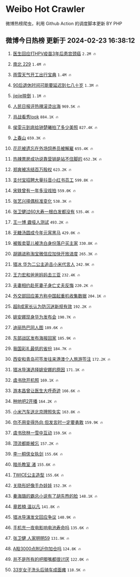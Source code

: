 # Weibo Hot Crawler 



微博热榜爬虫，利用 Github Action 的调度脚本更新 BY PHP 


## 微博今日热榜 更新于 2024-02-23 16:38:12 
1. [医生回应打HPV疫苗3年后患宫颈癌](https://s.weibo.com/weibo?q=%23%E5%8C%BB%E7%94%9F%E5%9B%9E%E5%BA%94%E6%89%93HPV%E7%96%AB%E8%8B%973%E5%B9%B4%E5%90%8E%E6%82%A3%E5%AE%AB%E9%A2%88%E7%99%8C%23&t=31&band_rank=1&Refer=top) `2.2M 🔥` 

1. [南北 229](https://s.weibo.com/weibo?q=%E5%8D%97%E5%8C%97%20229&t=31&band_rank=2&Refer=top) `1.4M 🔥` 

1. [雨雪天气开工出行宝典](https://s.weibo.com/weibo?q=%23%E9%9B%A8%E9%9B%AA%E5%A4%A9%E6%B0%94%E5%BC%80%E5%B7%A5%E5%87%BA%E8%A1%8C%E5%AE%9D%E5%85%B8%23&t=31&band_rank=3&Refer=top) `1.4M 🔥` 

1. [90后退休时间可能要延迟到七八十岁](https://s.weibo.com/weibo?q=%2390%E5%90%8E%E9%80%80%E4%BC%91%E6%97%B6%E9%97%B4%E5%8F%AF%E8%83%BD%E8%A6%81%E5%BB%B6%E8%BF%9F%E5%88%B0%E4%B8%83%E5%85%AB%E5%8D%81%E5%B2%81%23&t=31&band_rank=4&Refer=top) `1.3M 🔥` 

1. [jiejie摔倒](https://s.weibo.com/weibo?q=jiejie%E6%91%94%E5%80%92&t=31&band_rank=5&Refer=top) `1.1M 🔥` 

1. [人民日报评热辣滚烫出海](https://s.weibo.com/weibo?q=%23%E4%BA%BA%E6%B0%91%E6%97%A5%E6%8A%A5%E8%AF%84%E7%83%AD%E8%BE%A3%E6%BB%9A%E7%83%AB%E5%87%BA%E6%B5%B7%23&t=31&band_rank=6&Refer=top) `969.5K 🔥` 

1. [肖战看秀look](https://s.weibo.com/weibo?q=%23%E8%82%96%E6%88%98%E7%9C%8B%E7%A7%80look%23&t=31&band_rank=7&Refer=top) `884.1K 🔥` 

1. [侯雯元到底给钟楚曦拍了多少美照](https://s.weibo.com/weibo?q=%23%E4%BE%AF%E9%9B%AF%E5%85%83%E5%88%B0%E5%BA%95%E7%BB%99%E9%92%9F%E6%A5%9A%E6%9B%A6%E6%8B%8D%E4%BA%86%E5%A4%9A%E5%B0%91%E7%BE%8E%E7%85%A7%23&t=31&band_rank=8&Refer=top) `827.4K 🔥` 

1. [上春山](https://s.weibo.com/weibo?q=%E4%B8%8A%E6%98%A5%E5%B1%B1&t=31&band_rank=9&Refer=top) `659.3K 🔥` 

1. [花花被遗忘在外场饲养员被解雇](https://s.weibo.com/weibo?q=%23%E8%8A%B1%E8%8A%B1%E8%A2%AB%E9%81%97%E5%BF%98%E5%9C%A8%E5%A4%96%E5%9C%BA%E9%A5%B2%E5%85%BB%E5%91%98%E8%A2%AB%E8%A7%A3%E9%9B%87%23&t=31&band_rank=10&Refer=top) `655.4K 🔥` 

1. [热辣票房成功说靠营销是站不住脚的](https://s.weibo.com/weibo?q=%E7%83%AD%E8%BE%A3%E7%A5%A8%E6%88%BF%E6%88%90%E5%8A%9F%E8%AF%B4%E9%9D%A0%E8%90%A5%E9%94%80%E6%98%AF%E7%AB%99%E4%B8%8D%E4%BD%8F%E8%84%9A%E7%9A%84&t=31&band_rank=11&Refer=top) `652.3K 🔥` 

1. [郑爽被冻结百万股权](https://s.weibo.com/weibo?q=%23%E9%83%91%E7%88%BD%E8%A2%AB%E5%86%BB%E7%BB%93%E7%99%BE%E4%B8%87%E8%82%A1%E6%9D%83%23&t=31&band_rank=12&Refer=top) `623.2K 🔥` 

1. [支付宝招聘大量抖音小红书员工](https://s.weibo.com/weibo?q=%23%E6%94%AF%E4%BB%98%E5%AE%9D%E6%8B%9B%E8%81%98%E5%A4%A7%E9%87%8F%E6%8A%96%E9%9F%B3%E5%B0%8F%E7%BA%A2%E4%B9%A6%E5%91%98%E5%B7%A5%23&t=31&band_rank=13&Refer=top) `599.8K 🔥` 

1. [宋轶曾有一年多没戏拍](https://s.weibo.com/weibo?q=%23%E5%AE%8B%E8%BD%B6%E6%9B%BE%E6%9C%89%E4%B8%80%E5%B9%B4%E5%A4%9A%E6%B2%A1%E6%88%8F%E6%8B%8D%23&t=31&band_rank=14&Refer=top) `559.0K 🔥` 

1. [张艺兴择偶标准变化](https://s.weibo.com/weibo?q=%23%E5%BC%A0%E8%89%BA%E5%85%B4%E6%8B%A9%E5%81%B6%E6%A0%87%E5%87%86%E5%8F%98%E5%8C%96%23&t=31&band_rank=15&Refer=top) `538.3K 🔥` 

1. [张卫健过60大寿一根白发都没有](https://s.weibo.com/weibo?q=%E5%BC%A0%E5%8D%AB%E5%81%A5%E8%BF%8760%E5%A4%A7%E5%AF%BF%E4%B8%80%E6%A0%B9%E7%99%BD%E5%8F%91%E9%83%BD%E6%B2%A1%E6%9C%89&t=31&band_rank=16&Refer=top) `535.4K 🔥` 

1. [王一博 聋哑人测试](https://s.weibo.com/weibo?q=%E7%8E%8B%E4%B8%80%E5%8D%9A%20%E8%81%8B%E5%93%91%E4%BA%BA%E6%B5%8B%E8%AF%95&t=31&band_rank=17&Refer=top) `493.2K 🔥` 

1. [无糖汤圆成今年元宵黑马](https://s.weibo.com/weibo?q=%23%E6%97%A0%E7%B3%96%E6%B1%A4%E5%9C%86%E6%88%90%E4%BB%8A%E5%B9%B4%E5%85%83%E5%AE%B5%E9%BB%91%E9%A9%AC%23&t=31&band_rank=18&Refer=top) `429.0K 🔥` 

1. [被贩卖婴儿被洗白身份落户买主家](https://s.weibo.com/weibo?q=%23%E8%A2%AB%E8%B4%A9%E5%8D%96%E5%A9%B4%E5%84%BF%E8%A2%AB%E6%B4%97%E7%99%BD%E8%BA%AB%E4%BB%BD%E8%90%BD%E6%88%B7%E4%B9%B0%E4%B8%BB%E5%AE%B6%23&t=31&band_rank=19&Refer=top) `330.8K 🔥` 

1. [胡锡进称淘宝微信应加快开放进度](https://s.weibo.com/weibo?q=%23%E8%83%A1%E9%94%A1%E8%BF%9B%E7%A7%B0%E6%B7%98%E5%AE%9D%E5%BE%AE%E4%BF%A1%E5%BA%94%E5%8A%A0%E5%BF%AB%E5%BC%80%E6%94%BE%E8%BF%9B%E5%BA%A6%23&t=31&band_rank=20&Refer=top) `265.3K 🔥` 

1. [猎冰 华为二公主追击小米代言人](https://s.weibo.com/weibo?q=%E7%8C%8E%E5%86%B0%20%E5%8D%8E%E4%B8%BA%E4%BA%8C%E5%85%AC%E4%B8%BB%E8%BF%BD%E5%87%BB%E5%B0%8F%E7%B1%B3%E4%BB%A3%E8%A8%80%E4%BA%BA&t=31&band_rank=21&Refer=top) `242.9K 🔥` 

1. [王力宏和爸爸妈妈去三亚](https://s.weibo.com/weibo?q=%23%E7%8E%8B%E5%8A%9B%E5%AE%8F%E5%92%8C%E7%88%B8%E7%88%B8%E5%A6%88%E5%A6%88%E5%8E%BB%E4%B8%89%E4%BA%9A%23&t=31&band_rank=22&Refer=top) `232.4K 🔥` 

1. [夫妻相约赴死妻子身亡丈夫反悔](https://s.weibo.com/weibo?q=%23%E5%A4%AB%E5%A6%BB%E7%9B%B8%E7%BA%A6%E8%B5%B4%E6%AD%BB%E5%A6%BB%E5%AD%90%E8%BA%AB%E4%BA%A1%E4%B8%88%E5%A4%AB%E5%8F%8D%E6%82%94%23&t=31&band_rank=23&Refer=top) `220.2K 🔥` 

1. [外交部回应美方称中国起重机收集数据](https://s.weibo.com/weibo?q=%23%E5%A4%96%E4%BA%A4%E9%83%A8%E5%9B%9E%E5%BA%94%E7%BE%8E%E6%96%B9%E7%A7%B0%E4%B8%AD%E5%9B%BD%E8%B5%B7%E9%87%8D%E6%9C%BA%E6%94%B6%E9%9B%86%E6%95%B0%E6%8D%AE%23&t=31&band_rank=24&Refer=top) `204.1K 🔥` 

1. [超8成家长认为防沉迷新规有效](https://s.weibo.com/weibo?q=%23%E8%B6%858%E6%88%90%E5%AE%B6%E9%95%BF%E8%AE%A4%E4%B8%BA%E9%98%B2%E6%B2%89%E8%BF%B7%E6%96%B0%E8%A7%84%E6%9C%89%E6%95%88%23&t=31&band_rank=25&Refer=top) `192.2K 🔥` 

1. [姚安娜现身华为发布会](https://s.weibo.com/weibo?q=%23%E5%A7%9A%E5%AE%89%E5%A8%9C%E7%8E%B0%E8%BA%AB%E5%8D%8E%E4%B8%BA%E5%8F%91%E5%B8%83%E4%BC%9A%23&t=31&band_rank=26&Refer=top) `190.7K 🔥` 

1. [迪丽热巴同人图](https://s.weibo.com/weibo?q=%E8%BF%AA%E4%B8%BD%E7%83%AD%E5%B7%B4%E5%90%8C%E4%BA%BA%E5%9B%BE&t=31&band_rank=27&Refer=top) `189.6K 🔥` 

1. [东部战区发布海报回家](https://s.weibo.com/weibo?q=%23%E4%B8%9C%E9%83%A8%E6%88%98%E5%8C%BA%E5%8F%91%E5%B8%83%E6%B5%B7%E6%8A%A5%E5%9B%9E%E5%AE%B6%23&t=31&band_rank=28&Refer=top) `185.9K 🔥` 

1. [我国彩礼最低的省份](https://s.weibo.com/weibo?q=%23%E6%88%91%E5%9B%BD%E5%BD%A9%E7%A4%BC%E6%9C%80%E4%BD%8E%E7%9A%84%E7%9C%81%E4%BB%BD%23&t=31&band_rank=29&Refer=top) `184.7K 🔥` 

1. [西安和青岛可签发往来港澳个人旅游签注](https://s.weibo.com/weibo?q=%23%E8%A5%BF%E5%AE%89%E5%92%8C%E9%9D%92%E5%B2%9B%E5%8F%AF%E7%AD%BE%E5%8F%91%E5%BE%80%E6%9D%A5%E6%B8%AF%E6%BE%B3%E4%B8%AA%E4%BA%BA%E6%97%85%E6%B8%B8%E7%AD%BE%E6%B3%A8%23&t=31&band_rank=30&Refer=top) `172.2K 🔥` 

1. [猎冰导演选择姚安娜的原因](https://s.weibo.com/weibo?q=%E7%8C%8E%E5%86%B0%E5%AF%BC%E6%BC%94%E9%80%89%E6%8B%A9%E5%A7%9A%E5%AE%89%E5%A8%9C%E7%9A%84%E5%8E%9F%E5%9B%A0&t=31&band_rank=31&Refer=top) `171.1K 🔥` 

1. [虞书欣开机照](https://s.weibo.com/weibo?q=%E8%99%9E%E4%B9%A6%E6%AC%A3%E5%BC%80%E6%9C%BA%E7%85%A7&t=31&band_rank=32&Refer=top) `169.1K 🔥` 

1. [游本昌曾让医生大呼奇迹](https://s.weibo.com/weibo?q=%23%E6%B8%B8%E6%9C%AC%E6%98%8C%E6%9B%BE%E8%AE%A9%E5%8C%BB%E7%94%9F%E5%A4%A7%E5%91%BC%E5%A5%87%E8%BF%B9%23&t=31&band_rank=33&Refer=top) `166.6K 🔥` 

1. [种地吧2开播](https://s.weibo.com/weibo?q=%23%E7%A7%8D%E5%9C%B0%E5%90%A72%E5%BC%80%E6%92%AD%23&t=31&band_rank=34&Refer=top) `164.2K 🔥` 

1. [小米汽车送北京牌照失实](https://s.weibo.com/weibo?q=%23%E5%B0%8F%E7%B1%B3%E6%B1%BD%E8%BD%A6%E9%80%81%E5%8C%97%E4%BA%AC%E7%89%8C%E7%85%A7%E5%A4%B1%E5%AE%9E%23&t=31&band_rank=35&Refer=top) `163.8K 🔥` 

1. [你不用变得外向 但发言时一定要勇敢](https://s.weibo.com/weibo?q=%E4%BD%A0%E4%B8%8D%E7%94%A8%E5%8F%98%E5%BE%97%E5%A4%96%E5%90%91%20%E4%BD%86%E5%8F%91%E8%A8%80%E6%97%B6%E4%B8%80%E5%AE%9A%E8%A6%81%E5%8B%87%E6%95%A2&t=31&band_rank=36&Refer=top) `159.9K 🔥` 

1. [虞书欣林一雪中互动](https://s.weibo.com/weibo?q=%E8%99%9E%E4%B9%A6%E6%AC%A3%E6%9E%97%E4%B8%80%E9%9B%AA%E4%B8%AD%E4%BA%92%E5%8A%A8&t=31&band_rank=37&Refer=top) `159.5K 🔥` 

1. [顶流都能被忘](https://s.weibo.com/weibo?q=%E9%A1%B6%E6%B5%81%E9%83%BD%E8%83%BD%E8%A2%AB%E5%BF%98&t=31&band_rank=38&Refer=top) `157.2K 🔥` 

1. [李一桐侠女执剑](https://s.weibo.com/weibo?q=%23%E6%9D%8E%E4%B8%80%E6%A1%90%E4%BE%A0%E5%A5%B3%E6%89%A7%E5%89%91%23&t=31&band_rank=39&Refer=top) `155.6K 🔥` 

1. [暗杀教室 渚](https://s.weibo.com/weibo?q=%E6%9A%97%E6%9D%80%E6%95%99%E5%AE%A4%20%E6%B8%9A&t=31&band_rank=40&Refer=top) `155.6K 🔥` 

1. [TWICE公主造型](https://s.weibo.com/weibo?q=TWICE%E5%85%AC%E4%B8%BB%E9%80%A0%E5%9E%8B&t=31&band_rank=41&Refer=top) `155.6K 🔥` 

1. [关晓彤好像手办娃娃](https://s.weibo.com/weibo?q=%23%E5%85%B3%E6%99%93%E5%BD%A4%E5%A5%BD%E5%83%8F%E6%89%8B%E5%8A%9E%E5%A8%83%E5%A8%83%23&t=31&band_rank=42&Refer=top) `152.3K 🔥` 

1. [秦海璐的霸总小说有了胡先煦的脸](https://s.weibo.com/weibo?q=%E7%A7%A6%E6%B5%B7%E7%92%90%E7%9A%84%E9%9C%B8%E6%80%BB%E5%B0%8F%E8%AF%B4%E6%9C%89%E4%BA%86%E8%83%A1%E5%85%88%E7%85%A6%E7%9A%84%E8%84%B8&t=31&band_rank=43&Refer=top) `148.1K 🔥` 

1. [章若楠 温以凡](https://s.weibo.com/weibo?q=%E7%AB%A0%E8%8B%A5%E6%A5%A0%20%E6%B8%A9%E4%BB%A5%E5%87%A1&t=31&band_rank=44&Refer=top) `141.8K 🔥` 

1. [猎冰导演发文回应争议](https://s.weibo.com/weibo?q=%E7%8C%8E%E5%86%B0%E5%AF%BC%E6%BC%94%E5%8F%91%E6%96%87%E5%9B%9E%E5%BA%94%E4%BA%89%E8%AE%AE&t=31&band_rank=45&Refer=top) `140.9K 🔥` 

1. [手机充一夜电影响电池寿命吗](https://s.weibo.com/weibo?q=%23%E6%89%8B%E6%9C%BA%E5%85%85%E4%B8%80%E5%A4%9C%E7%94%B5%E5%BD%B1%E5%93%8D%E7%94%B5%E6%B1%A0%E5%AF%BF%E5%91%BD%E5%90%97%23&t=31&band_rank=46&Refer=top) `135.6K 🔥` 

1. [张卫健 人家明明59](https://s.weibo.com/weibo?q=%E5%BC%A0%E5%8D%AB%E5%81%A5%20%E4%BA%BA%E5%AE%B6%E6%98%8E%E6%98%8E59&t=31&band_rank=47&Refer=top) `131.9K 🔥` 

1. [A股3000点附近你加仓吗](https://s.weibo.com/weibo?q=%23A%E8%82%A13000%E7%82%B9%E9%99%84%E8%BF%91%E4%BD%A0%E5%8A%A0%E4%BB%93%E5%90%97%23&t=31&band_rank=48&Refer=top) `124.8K 🔥` 

1. [并不是所有的吧唧嘴都很讨厌](https://s.weibo.com/weibo?q=%E5%B9%B6%E4%B8%8D%E6%98%AF%E6%89%80%E6%9C%89%E7%9A%84%E5%90%A7%E5%94%A7%E5%98%B4%E9%83%BD%E5%BE%88%E8%AE%A8%E5%8E%8C&t=31&band_rank=49&Refer=top) `122.0K 🔥` 

1. [33岁女子洗头后骑车成面瘫](https://s.weibo.com/weibo?q=%2333%E5%B2%81%E5%A5%B3%E5%AD%90%E6%B4%97%E5%A4%B4%E5%90%8E%E9%AA%91%E8%BD%A6%E6%88%90%E9%9D%A2%E7%98%AB%23&t=31&band_rank=50&Refer=top) `118.5K 🔥` 

